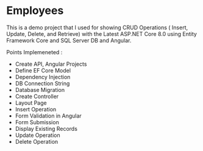 # Employees

This is a demo project that I used for showing CRUD Operations ( Insert, Update, Delete, and Retrieve) with the Latest ASP.NET Core 8.0 using Entity Framework Core and SQL Server DB and Angular.

Points Implemeneted :

* Create API, Angular Projects
* Define EF Core Model
* Dependency Injection
* DB Connection String
* Database Migration
* Create Controller
* Layout Page
* Insert Operation
* Form Validation in Angular
* Form Submission
* Display Existing Records
* Update Operation
* Delete Operation
